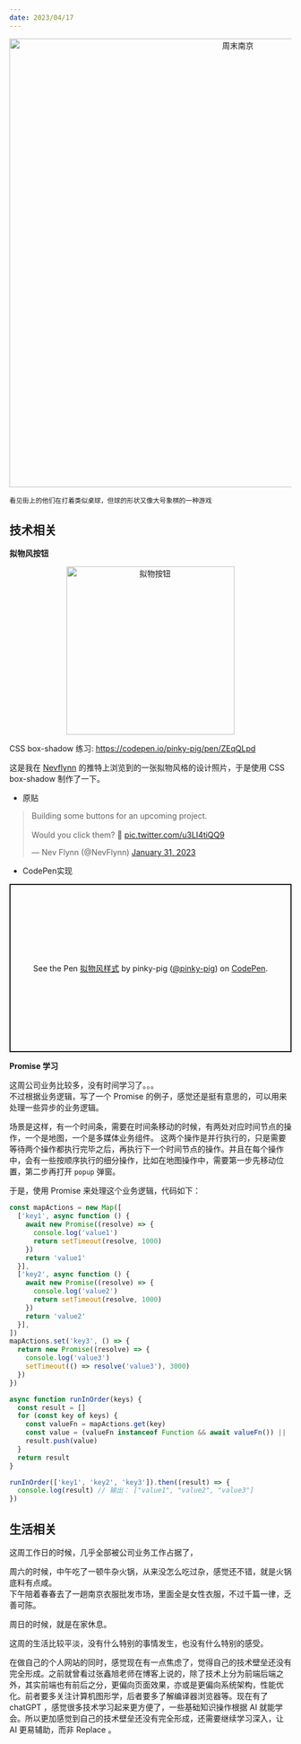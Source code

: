 ```yaml
---
date: 2023/04/17
---
```


<p align="center">
<img alt="周末南京" src="https://cdn.jsdelivr.net/gh/pinky-pig/pic-bed/images周末南京.jpg" width=800 />  
</p>


<small>看见街上的他们在打着类似桌球，但球的形状又像大号象棋的一种游戏</small>  

## 技术相关

**拟物风按钮**

<p align="center">
  <img alt="拟物按钮" src="https://cdn.jsdelivr.net/gh/pinky-pig/pic-bed/images20230417105117.png" width=300 />  
</p>

CSS box-shadow 练习: <https://codepen.io/pinky-pig/pen/ZEqQLpd>

这是我在 [Nevflynn](https://twitter.com/NevFlynn) 的推特上浏览到的一张拟物风格的设计照片，于是使用 CSS box-shadow 制作了一下。

- 原贴

<blockquote class="twitter-tweet"><p lang="en" dir="ltr">Building some buttons for an upcoming project. <br><br>Would you click them? 👀 <a href="https://t.co/u3LI4tiQQ9">pic.twitter.com/u3LI4tiQQ9</a></p>&mdash; Nev Flynn (@NevFlynn) <a href="https://twitter.com/NevFlynn/status/1620426055155859458?ref_src=twsrc%5Etfw">January 31, 2023</a></blockquote> <script async src="https://platform.twitter.com/widgets.js" charset="utf-8"></script>

- CodePen实现

<p class="codepen" data-height="300" data-default-tab="html,result" data-slug-hash="ZEqQLpd" data-user="pinky-pig" style="height: 300px; box-sizing: border-box; display: flex; align-items: center; justify-content: center; border: 2px solid; margin: 1em 0; padding: 1em;">
  <span>See the Pen <a href="https://codepen.io/pinky-pig/pen/ZEqQLpd">
  拟物风样式</a> by pinky-pig (<a href="https://codepen.io/pinky-pig">@pinky-pig</a>)
  on <a href="https://codepen.io">CodePen</a>.</span>
</p>
<script async src="https://cpwebassets.codepen.io/assets/embed/ei.js"></script>


**Promise 学习**  

这周公司业务比较多，没有时间学习了。。。  
不过根据业务逻辑，写了一个 Promise 的例子，感觉还是挺有意思的，可以用来处理一些异步的业务逻辑。 

场景是这样，有一个时间条，需要在时间条移动的时候，有两处对应时间节点的操作，一个是地图，一个是多媒体业务组件。
这两个操作是并行执行的，只是需要等待两个操作都执行完毕之后，再执行下一个时间节点的操作。并且在每个操作中，会有一些按顺序执行的细分操作，比如在地图操作中，需要第一步先移动位置，第二步再打开 `popup` 弹窗。

于是，使用 Promise 来处理这个业务逻辑，代码如下： 


```js
const mapActions = new Map([
  ['key1', async function () {
    await new Promise((resolve) => {
      console.log('value1')
      return setTimeout(resolve, 1000)
    })
    return 'value1'
  }],
  ['key2', async function () {
    await new Promise((resolve) => {
      console.log('value2')
      return setTimeout(resolve, 1000)
    })
    return 'value2'
  }],
])
mapActions.set('key3', () => {
  return new Promise((resolve) => {
    console.log('value3')
    setTimeout(() => resolve('value3'), 3000)
  })
})

async function runInOrder(keys) {
  const result = []
  for (const key of keys) {
    const valueFn = mapActions.get(key)
    const value = (valueFn instanceof Function && await valueFn()) || '未执行到函数'
    result.push(value)
  }
  return result
}

runInOrder(['key1', 'key2', 'key3']).then((result) => {
  console.log(result) // 输出： ["value1", "value2", "value3"]
})
```

## 生活相关

这周工作日的时候，几乎全部被公司业务工作占据了，

周六的时候，中午吃了一顿牛杂火锅，从来没怎么吃过杂，感觉还不错，就是火锅底料有点咸。  
下午陪着春春去了一趟南京衣服批发市场，里面全是女性衣服，不过千篇一律，乏善可陈。

周日的时候，就是在家休息。  

这周的生活比较平淡，没有什么特别的事情发生，也没有什么特别的感受。

在做自己的个人网站的同时，感觉现在有一点焦虑了，觉得自己的技术壁垒还没有完全形成。之前就曾看过张鑫旭老师在博客上说的，除了技术上分为前端后端之外，其实前端也有前后之分，更偏向页面效果，亦或是更偏向系统架构，性能优化。前者要多关注计算机图形学，后者要多了解编译器浏览器等。现在有了 chatGPT ，感觉很多技术学习起来更方便了，一些基础知识操作根据 AI 就能学会。所以更加感觉到自己的技术壁垒还没有完全形成，还需要继续学习深入，让 AI 更易辅助，而非 Replace 。
